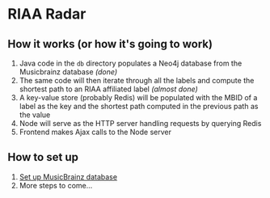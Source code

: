 # RIAA Radar

## How it works (or how it's going to work)

1. Java code in the `db` directory populates a Neo4j database from the Musicbrainz database *(done)*
2. The same code will then iterate through all the labels and compute the shortest path to an RIAA affiliated label *(almost done)*
3. A key-value store (probably Redis) will be populated with the MBID of a label as the key and the shortest path computed in the previous path as the value
4. Node will serve as the HTTP server handling requests by querying Redis
5. Frontend makes Ajax calls to the Node server

## How to set up

1. [Set up MusicBrainz database](https://github.com/metabrainz/musicbrainz-server/blob/master/INSTALL.md)
2. More steps to come...